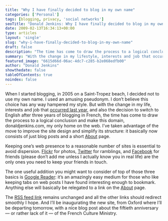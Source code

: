 ```yaml
---
title: "Why I have finally decided to blog in my own name"
categories: ['Personal']
tags: [blogging, privacy, 'social networks']
seoTitle: "Donald Jenkins: Why I have finally decided to blog in my own name"
date: 2009-02-13T16:34:13+00:00
type: articles
layout: 'single'
slug: "why-i-have-finally-decided-to-blog-in-my-own-name"  
draft: false
description: "The time has come to draw the process to a logical conclusion and make donaldjenkins.com my only home on the web."
summary: "With the change in my lifestyle, interests and job that occurred last year, and also the decision to switch to English after three years of blogging in French, the time has come to draw the process to a logical conclusion and make donaldjenkins.com my only home on the web."
featured_image: "6615d66d-06ac-4dc7-c285-b2e068edfb00"
author: "Donald Jenkins"
showthedate: false
tableOfContents: true
noindex: false
---
```


When I started blogging, in 2005 on a Saint-Tropez beach, I decided not to use my own name. I used an amusing pseudonym. I don’t believe this choice has any way hampered my style. But with the change in my life, interests and job that [occurred last year](https://www.donaldjenkins.com/back/ "Back…"), and also the decision to switch to English after three years of blogging in French, the time has come to draw the process to a logical conclusion and make this domain, donaldjenkins.com, my only home on the web. I’ve taken advantage of the move to improve the site design and simplify its structure: it basically now consists of just blog posts and a short [About](https://www.donaldjenkins.com/about/) page.

Keeping one’s web presence to a reasonable number of sites is essential to avoid dispersion. [Flickr](http://www.flickr.com/photos/astorg/ "Flickr: Galerie de astorg") for photos, [Twitter](http://twitter.com/donaldjenkins "Twitter / donaldjenkins") for ramblings, and [Facebook](http://www.facebook.com/profile.php?id=706186626 "Facebook") for friends (please don’t add me unless I actually know you in real life) are the only ones you need to keep your friends in touch.

The one useful addition you might want to consider of top of those three basics is [Google Reader](http://www.google.com/reader/shared/08163851508448927619 "Google Reader - astorg's shared items"): it’s an amazingly easy medium for those who like keeping tabs on web posts I have found interesting enough to bookmark. Anything else will basically be relegated to a link on the [About](https://www.donaldjenkins.com/about/) page.

The [RSS feed link](http://feeds2.feedburner.com/ectomorphicvicissitudes?format=xml "Donald Jenkins") remains unchanged and all the other links should redirect smoothly I hope. And I’ll be inaugurating the new site, from Oxford where I’ll be departing tomorrow, with a nice blog post about the fiftieth anniversary — or rather lack of it — of the French Culture Ministry.